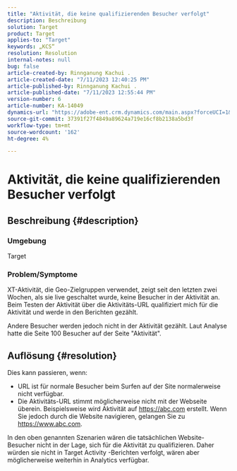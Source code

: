 ```yaml
---
title: "Aktivität, die keine qualifizierenden Besucher verfolgt"
description: Beschreibung
solution: Target
product: Target
applies-to: "Target"
keywords: „KCS“
resolution: Resolution
internal-notes: null
bug: false
article-created-by: Rinnganung Kachui .
article-created-date: "7/11/2023 12:40:25 PM"
article-published-by: Rinnganung Kachui .
article-published-date: "7/11/2023 12:55:44 PM"
version-number: 6
article-number: KA-14049
dynamics-url: "https://adobe-ent.crm.dynamics.com/main.aspx?forceUCI=1&pagetype=entityrecord&etn=knowledgearticle&id=73b18217-e81f-ee11-9cbe-6045bd006e5a"
source-git-commit: 37391f27f4849a89624a719e16cf8b2138a5bd3f
workflow-type: tm+mt
source-wordcount: '162'
ht-degree: 4%

---
```


# Aktivität, die keine qualifizierenden Besucher verfolgt

## Beschreibung {#description}


### <b>Umgebung</b>

Target

### <b>Problem/Symptome</b>

XT-Aktivität, die Geo-Zielgruppen verwendet, zeigt seit den letzten zwei Wochen, als sie live geschaltet wurde, keine Besucher in der Aktivität an. Beim Testen der Aktivität über die Aktivitäts-URL qualifiziert mich für die Aktivität und werde in den Berichten gezählt.

Andere Besucher werden jedoch nicht in der Aktivität gezählt. Laut Analyse hatte die Seite 100 Besucher auf der Seite &quot;Aktivität&quot;.


## Auflösung {#resolution}


Dies kann passieren, wenn:

- URL ist für normale Besucher beim Surfen auf der Site normalerweise nicht verfügbar.
- Die Aktivitäts-URL stimmt möglicherweise nicht mit der Webseite überein. Beispielsweise wird Aktivität auf https://abc.com erstellt. Wenn Sie jedoch durch die Website navigieren, gelangen Sie zu https://www.abc.com.


In den oben genannten Szenarien wären die tatsächlichen Website-Besucher nicht in der Lage, sich für die Aktivität zu qualifizieren. Daher würden sie nicht in Target Activity -Berichten verfolgt, wären aber möglicherweise weiterhin in Analytics verfügbar.

